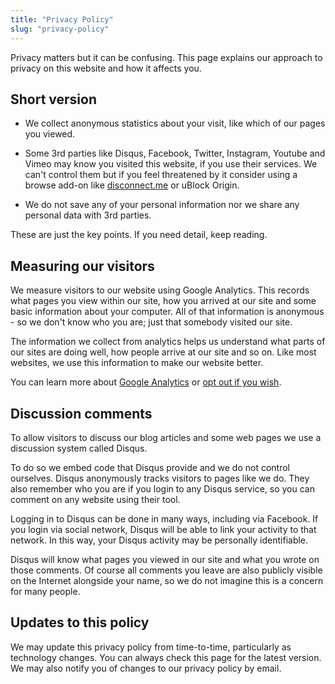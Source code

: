 ```yaml
---
title: "Privacy Policy"
slug: "privacy-policy"
---
```


Privacy matters but it can be confusing. This page explains our approach to privacy on this website and how it affects you.

## Short version

- We collect anonymous statistics about your visit, like which of our pages you viewed.

- Some 3rd parties like Disqus, Facebook, Twitter, Instagram, Youtube and Vimeo may know you visited this website, if you use their services. We can't control them but if you feel threatened by it consider using a browse add-on like [disconnect.me](https://disconnect.me) or uBlock Origin.

- We do not save any of your personal information nor we share any personal data with 3rd parties.

These are just the key points. If you need detail, keep reading.

## Measuring our visitors

We measure visitors to our website using Google Analytics. This records what pages you view within our site, how you arrived at our site and some basic information about your computer. All of that information is anonymous - so we don't know who you are; just that somebody visited our site.

The information we collect from analytics helps us understand what parts of our sites are doing well, how people arrive at our site and so on. Like most websites, we use this information to make our website better.

You can learn more about [Google Analytics](http://www.google.com/analytics/learn/privacy.html) or [opt out if you wish](https://tools.google.com/dlpage/gaoptout).

<!-- These plug-ins are currently not used !-->
<!-- ## Facebook, Twitter and other social networks

These services provide social buttons and similar features which we use on our website - such as the “Like” and “Tweet” buttons.

To do so we embed code that they provide and we do not control ourselves. To function their buttons generally know if you'’'re logged in; for example Facebook use this to say “x of your friends like this”. We do not have any access to that information, nor can we control how those networks use it.

Social networks therefore could know that you’re viewing this website, if you use their services (that isn’t to say they do, but their policies may change). As our website is remarkably inoffensive we imagine this is not a concern for most users. !-->

## Discussion comments

To allow visitors to discuss our blog articles and some web pages we use a discussion system called Disqus.

To do so we embed code that Disqus provide and we do not control ourselves. Disqus anonymously tracks visitors to pages like we do. They also remember who you are if you login to any Disqus service, so you can comment on any website using their tool.

Logging in to Disqus can be done in many ways, including via Facebook. If you login via social network, Disqus will be able to link your activity to that network. In this way, your Disqus activity may be personally identifiable.

Disqus will know what pages you viewed in our site and what you wrote on those comments. Of course all comments you leave are also publicly visible on the Internet alongside your name, so we do not imagine this is a concern for many people.

## Updates to this policy

We may update this privacy policy from time-to-time, particularly as technology changes. You can always check this page for the latest version. We may also notify you of changes to our privacy policy by email.